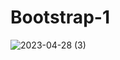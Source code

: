 # Bootstrap-1

![2023-04-28 (3)](https://user-images.githubusercontent.com/127149804/235261181-6ccbba6f-2863-4f8b-b87d-cda15cd6c0a4.png)
